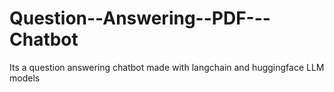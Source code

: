# Question--Answering--PDF---Chatbot
Its a question answering chatbot made with langchain and huggingface LLM models
